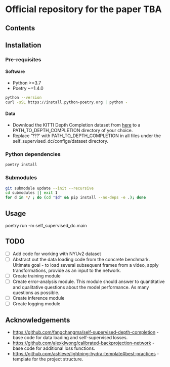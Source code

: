 # Official repository for the paper TBA

## Contents

## Installation

### Pre-requisites

#### Software

- Python >=3.7
- Poetry ~=1.4.0

```bash
python --version
curl -sSL https://install.python-poetry.org | python -
```

#### Data

- Download the KITTI Depth Completion dataset from [here](https://www.cvlibs.net/datasets/kitti/eval_depth.php?benchmark=depth_completion) to a PATH_TO_DEPTH_COMPLETION directory of your choice.
- Replace '???' with PATH_TO_DEPTH_COMPLETION in all files under the self_supervised_dc/configs/dataset directory.

### Python dependencies

```bash
poetry install
```

### Submodules

```bash
git submodule update --init --recursive
cd submodules || exit 1
for d in */ ; do (cd "$d" && pip install --no-deps -e .); done
```

## Usage

poetry run -m self_supervised_dc.main

## TODO

- [ ] Add code for working with NYUv2 dataset
- [ ] Abstract out the data loading code from the concrete benchmark. Ultimate goal - to load several subsequent frames from a video, apply transformations, provide as an input to the network.
- [ ] Create training module
- [ ] Create error-analysis module. This module should answer to quantitative and qualitative questions about the model performance. As many questions as possible.
- [ ] Create inference module
- [ ] Create logging module

## Acknowledgements

- https://github.com/fangchangma/self-supervised-depth-completion - base code for data loading and self-supervised losses.
- https://github.com/alexklwong/calibrated-backprojection-network - base code for additional loss functions.
- https://github.com/ashleve/lightning-hydra-template#best-practices - template for the project structure.